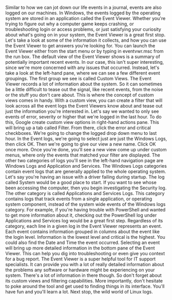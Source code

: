 Similar to how we can jot down our life events in a journal, events are also
logged on our machines. In Windows, the events logged by the operating system
are stored in an application called the Event Viewer. Whether you're trying to
figure out why a computer game keeps crashing, or troubleshooting login or
access problems, or just satisfying your curiosity about what's going on in your
system, the Event Viewer is a great first stop. Let's take a look at some of the
information it collects, and how you can use the Event Viewer to get answers
you're looking for. You can launch the Event Viewer either from the start menu
or by typing in eventvwr.msc from the run box. The default view of the Event
Viewer shows is a summary of potentially important recent events. In our case,
this isn't super interesting, since we're more concerned with any issues that
occurred. Instead, let's take a look at the left-hand pane, where we can see a
few different event groupings. The first group we see is called Custom Views.
The Event Viewer records a lot of information about the system. So it can
sometimes be a little difficult to tease out the signal, like recent events,
from the noise or the stuff you don't care about. This is where the concept of
custom views comes in handy. With a custom view, you can create a filter that
will look across all the event logs the Event Viewers know about and tease out
just the information you're interested in. Let's say we wanted to only see
events of error, severity or higher that we're logged in the last hour. To do
this, Google create custom view options in right-hand actions pane. This will
bring up a tab called Filter. From there, click the error and critical
checkboxes. We're going to change the logged drop down menu to last hour. In the
Event logs, we're going to select just are just the Windows Logs, then click OK.
Then we're going to give our view a new name. Click OK once more. Once you're
done, you'll see a new view come up under custom menus, where only the events
that matched your filter are displayed. The other two categories of logs you'll
see in the left-hand navigation page are Windows Logs and Application and
Services. The Windows Logs categories contain event logs that are generally
applied to the whole operating system. Let's say you're having an issue with a
driver failing during startup. The log called System would be a good place to
start. If you want to see whose been accessing the computer, then you begin
investigating the Security log. The other category is called Applications and
Services Logs. This category contains logs that track events from a single
application, or operating system component, instead of the system wide events of
the Windows logs category. For example, if you're having trouble with PowerShell
and wanted to get more information about it, checking out the PowerShell log
under Applications and Services log would be a great first step. Regardless of
its category, each line in a given log in the Event Viewer represents an event.
Each event contains information grouped in columns about the event like the
login level. Information is the lowest level and critical is the highest. You
could also find the Date and Time the event occurred. Selecting an event will
bring up more detailed information in the bottom pane of the Event Viewer. This
can help you dig into troubleshooting or even give you context for a bug report.
The Event Viewer is a super helpful tool for IT support specialists. It can
provide you with a lot of really detailed information about the problems any
software or hardware might be experiencing on your system. There's a lot of
information in there though. So don't forget about its custom views and
filtering capabilities. More importantly, don't hesitate to poke around the tool
and get used to finding things in its interface. You'll have fun and you'll
learn a lot. Next stop, the wild world of Linux logs.